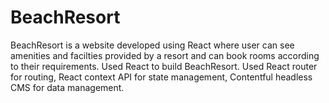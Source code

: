 # BeachResort
 BeachResort is a website developed using React where user can see amenities and facilties provided by a resort 
 and can book rooms according to their requirements.
 Used React to build BeachResort. Used React router for routing, 
 React context API for state management, Contentful headless CMS for data management.
